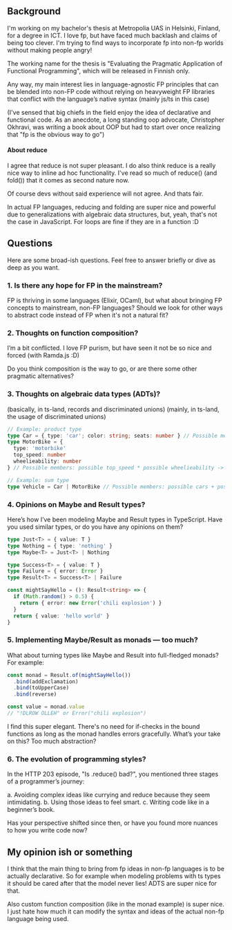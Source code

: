 ## Background

I'm working on my bachelor's thesis at Metropolia UAS in Helsinki, Finland, for a degree in ICT. I love fp, but have faced much backlash and claims of being too clever. I'm trying to find ways to incorporate fp into non-fp worlds without making people angry!

The working name for the thesis is "Evaluating the Pragmatic Application of Functional Programming", which will be released in Finnish only.

Any way, my main interest lies in language-agnostic FP principles that can be blended into non-FP code without relying on heavyweight FP libraries that conflict with the language’s native syntax (mainly js/ts in this case)

(I've sensed that big chiefs in the field enjoy the idea of declarative and functional code. As an anecdote, a long standing oop advocate, Christopher Okhravi, was writing a book about OOP but had to start over once realizing that "fp is the obvious way to go")

#### About reduce

I agree that reduce is not super pleasant. I do also think reduce is a really nice way to inline ad hoc functionality. I've read so much of reduce() (and fold()) that it comes as second nature now.

Of course devs without said experience will not agree. And thats fair.

In actual FP languages, reducing and folding are super nice and powerful due to generalizations with algebraic data structures, but, yeah, that's not the case in JavaScript. For loops are fine if they are in a function :D

## Questions

Here are some broad-ish questions. Feel free to answer briefly or dive as deep as you want.

### 1. Is there any hope for FP in the mainstream?

FP is thriving in some languages (Elixir, OCaml), but what about bringing FP concepts to mainstream, non-FP languages? Should we look for other ways to abstract code instead of FP when it's not a natural fit?

### 2. Thoughts on function composition?

I’m a bit conflicted. I love FP purism, but have seen it not be so nice and forced (with Ramda.js :D)

Do you think composition is the way to go, or are there some other pragmatic alternatives?

### 3. Thoughts on algebraic data types (ADTs)?

(basically, in ts-land, records and discriminated unions)
(mainly, in ts-land, the usage of discriminated unions)

```ts
// Example: product type
type Car = { type: 'car'; color: string; seats: number } // Possible members: possible colors * possible seats -> product type
type MotorBike = {
  type: 'motorbike'
  top_speed: number
  wheelieability: number
} // Possible members: possible top_speed * possible wheelieability -> product type

// Example: sum type
type Vehicle = Car | MotorBike // Possible members: possible cars + possible motorcycles -> sum type
```

### 4. Opinions on Maybe and Result types?

Here’s how I’ve been modeling Maybe and Result types in TypeScript. Have you used similar types, or do you have any opinions on them?

```ts
type Just<T> = { value: T }
type Nothing = { type: 'nothing' }
type Maybe<T> = Just<T> | Nothing

type Success<T> = { value: T }
type Failure = { error: Error }
type Result<T> = Success<T> | Failure

const mightSayHello = (): Result<string> => {
  if (Math.random() > 0.5) {
    return { error: new Error('chili explosion') }
  }
  return { value: 'hello world' }
}
```

### 5. Implementing Maybe/Result as monads — too much?

What about turning types like Maybe and Result into full-fledged monads? For example:

```ts
const monad = Result.of(mightSayHello())
  .bind(addExclamation)
  .bind(toUpperCase)
  .bind(reverse)

const value = monad.value
// "!DLROW OLLEH" or Error("chili explosion")
```

I find this super elegant. There's no need for if-checks in the bound functions as long as the monad handles errors gracefully. What’s your take on this? Too much abstraction?

### 6. The evolution of programming styles?

In the HTTP 203 episode, "Is .reduce() bad?", you mentioned three stages of a programmer’s journey:

a. Avoiding complex ideas like currying and reduce because they seem intimidating.
b. Using those ideas to feel smart.
c. Writing code like in a beginner’s book.

Has your perspective shifted since then, or have you found more nuances to how you write code now?

## My opinion ish or something

I think that the main thing to bring from fp ideas in non-fp languages is to be actually declarative. So for example when modeling problems with ts types it should be cared after that the model never lies! ADTS are super nice for that.

Also custom function composition (like in the monad example) is super nice. I just hate how much it can modify the syntax and ideas of the actual non-fp language being used.

